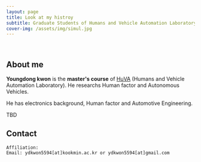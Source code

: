 ```yaml
---
layout: page
title: Look at my histroy
subtitle: Graduate Students of Humans and Vehicle Automation Laboratory(Present), (HuVA)
cover-img: /assets/img/simul.jpg
---
```


<br/>

## About me

**Youngdong kwon** is the **master's course** of [HuVA](https://huva.kookmin.ac.kr/) (Humans and Vehicle Automation Laboratory). He researchs Human factor and Autonomous Vehicles.

He has electronics background, Human factor and Automotive Engineering. 

TBD


<!-- Reference -->
<!-- He has published more than 20 international [research papers](https://scholar.google.com/citations?user=seokhoson) including highly cited top journals. His research has been presented in several conferences and organizations. -->
<!-- He is carrying out various activities including international standardizations ([ITU-T](https://www.itu.int/en/ITU-T/about/Pages/default.aspx) standards), paper reviews for research journals, and contributions to open source projects. -->
<!-- He is a founding member of the open souce project [Cloud-Barista](https://github.com/cloud-barista) and the leader and maintainer of [CB-Tumblebug](https://github.com/cloud-barista/cb-tumblebug) project.-->
<!--Also, he is a member of [Kubernetes](https://kubernetes.io/) and approver/reviewer of localization contents in Kubernetes [Dashboard](https://github.com/kubernetes/dashboard) and [Website](https://github.com/kubernetes/website).-->
<!-- He loves to bring new ideas and share it with collaborators. Hello world! &#128525;-->

## Contact

```
Affiliation: 
Email: ydkwon5594[at]kookmin.ac.kr or ydkwon5594[at]gmail.com
```

